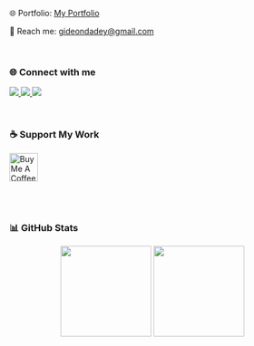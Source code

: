 🌐 Portfolio: [My Portfolio](https://my-portfolio-website-two-phi.vercel.app//)  

📧 Reach me: [gideondadey@gmail.com](mailto:gideondadey@gmail.com)  

<br>

<h3 align="left">🌐 Connect with me</h3>
<p align="left">
  <a href="https://linkedin.com/in/gideon-dadey-263128182" target="_blank">
    <img src="https://img.shields.io/badge/LinkedIn-0A66C2?style=for-the-badge&logo=linkedin&logoColor=white" />
  </a>
  <a href="https://twitter.com/cannymirah" target="_blank">
    <img src="https://img.shields.io/badge/Twitter-1DA1F2?style=for-the-badge&logo=twitter&logoColor=white" />
  </a>
  <a href="mailto:gideon@example.com" target="_blank">
    <img src="https://img.shields.io/badge/Email-D14836?style=for-the-badge&logo=gmail&logoColor=white" />
  </a>
</p>

<br>

<h3 align="left">☕ Support My Work</h3>
<a href="https://www.buymeacoffee.com/gideondadey" target="_blank">
  <img src="https://cdn.buymeacoffee.com/buttons/v2/default-yellow.png" alt="Buy Me A Coffee" height="50" />
</a>

<br><br>

<h3 align="left">📊 GitHub Stats</h3>
<p align="center">
  <img src="https://github-readme-stats.vercel.app/api?username=gideondadey22&show_icons=true&theme=tokyonight&hide_border=true&bg_color=0D1117&title_color=38C2FF&icon_color=38C2FF" height="160"/>
  <img src="https://github-readme-stats.vercel.app/api/top-langs?username=gideondadey22&layout=compact&theme=tokyonight&hide_border=true&bg_color=0D1117&title_color=38C2FF" height="160"/>
</p>

<!---
gideondadey22/gideondadey22 is a ✨ special ✨ repository because its `README.md` (this file) appears on your GitHub profile.
--->
